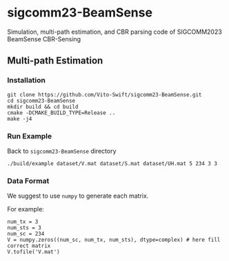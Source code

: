 # sigcomm23-BeamSense
Simulation, multi-path estimation, and CBR parsing code of SIGCOMM2023 BeamSense CBR-Sensing

## Multi-path Estimation
### Installation
```
git clone https://github.com/Vito-Swift/sigcomm23-BeamSense.git
cd sigcomm23-BeamSense
mkdir build && cd build
cmake -DCMAKE_BUILD_TYPE=Release ..
make -j4
```

### Run Example
Back to `sigcomm23-BeamSense` directory

`./build/example dataset/V.mat dataset/S.mat dataset/UH.mat 5 234 3 3`

### Data Format
We suggest to use `numpy` to generate each matrix.

For example:
```
num_tx = 3
num_sts = 3
num_sc = 234
V = numpy.zeros((num_sc, num_tx, num_sts), dtype=complex) # here fill correct matrix 
V.tofile('V.mat')
```